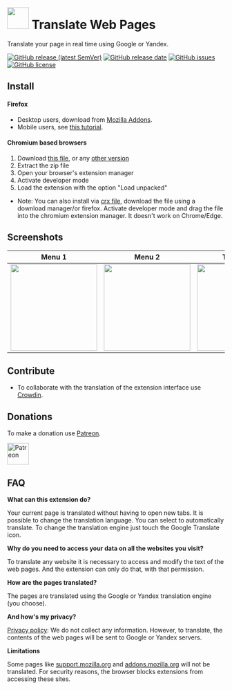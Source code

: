 
# <img src="https://github.com/FilipePS/Traduzir-paginas-web/blob/master/icons/icon-128.png" height="50"> Translate Web Pages

Translate your page in real time using Google or Yandex.

[![GitHub release (latest SemVer)](https://img.shields.io/github/v/release/FilipePS/Traduzir-paginas-web?label=latest%20version&sort=semver)](https://github.com/FilipePS/Traduzir-paginas-web/releases)
[![GitHub release date](https://img.shields.io/github/release-date/FilipePS/Traduzir-paginas-web?labely)](https://github.com/FilipePS/Traduzir-paginas-web/latest)
[![GitHub issues](https://img.shields.io/github/issues/FilipePS/Traduzir-paginas-web?color=red)](https://github.com/FilipePS/Traduzir-paginas-web/issues)
[![GitHub license](https://img.shields.io/github/license/FilipePS/Traduzir-paginas-web?color=lightgrey)](https://github.com/FilipePS/Traduzir-paginas-web/blob/master/LICENSE)

## Install

#### Firefox
- Desktop users, download from [Mozilla Addons](https://addons.mozilla.org/firefox/addon/traduzir-paginas-web/).
- Mobile users, see [this tutorial](https://www.ghacks.net/2020/10/01/you-can-now-install-any-add-on-in-firefox-nightly-for-android-but-it-is-complicated/).

#### Chromium based browsers

1. Download [this file](https://github.com/FilipePS/Traduzir-paginas-web/releases/download/v9.6/TWP.9.6.Chromium.zip), or any [other version](https://github.com/FilipePS/Traduzir-paginas-web/releases)
2. Extract the zip file
3. Open your browser's extension manager
4. Activate developer mode
5. Load the extension with the option "Load unpacked"
- Note: You can also install via [crx file](https://github.com/FilipePS/Traduzir-paginas-web/releases/download/v9.6/TWP.9.6.crx), download the file using a download manager/or firefox. Activate developer mode and drag the file into the chromium extension manager. It doesn't work on Chrome/Edge.

## Screenshots
| Menu 1 | Menu 2 | Translated |
| :--: | :--: | :--: |
| <img src="https://addons.mozilla.org/user-media/previews/full/258/258434.png" height="200"> | <img src="https://addons.mozilla.org/user-media/previews/full/258/258435.png" height="200"> | <img src="https://addons.mozilla.org/user-media/previews/full/258/258436.png" height="200"> |

## Contribute

- To collaborate with the translation of the extension interface use [Crowdin](https://crowdin.com/project/translate-web-pages).

## Donations

To make a donation use [Patreon](https://www.patreon.com/filipeps).

[<img src="https://github.com/FilipePS/Traduzir-paginas-web/blob/master/icons/patreon.png" alt="Patreon" height="50">](https://www.patreon.com/filipeps)

## FAQ

**What can this extension do?**

Your current page is translated without having to open new tabs.
It is possible to change the translation language.
You can select to automatically translate.
To change the translation engine just touch the Google Translate icon. 

**Why do you need to access your data on all the websites you visit?**

To translate any website it is necessary to access and modify the text of the web pages. And the extension can only do that, with that permission.

**How are the pages translated?**

The pages are translated using the Google or Yandex translation engine (you choose).

**And how's my privacy?**

[Privacy policy](https://addons.mozilla.org/addon/traduzir-paginas-web/privacy/): We do not collect any information. However, to translate, the contents of the web pages will be sent to Google or Yandex servers.

**Limitations**

Some pages like [support.mozilla.org](https://support.mozilla.org/) and [addons.mozilla.org](http://addons.mozilla.org/) will not be translated. For security reasons, the browser blocks extensions from accessing these sites.

